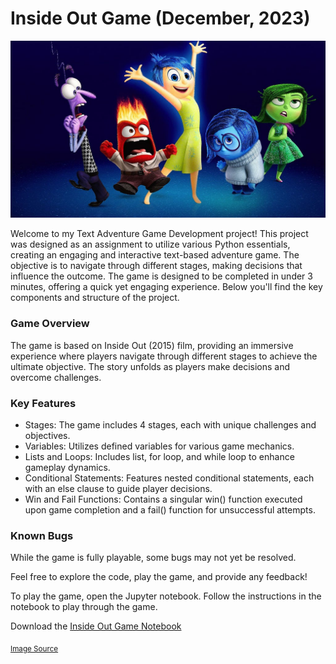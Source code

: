 # Inside Out Game (December, 2023)
![Logo](1_38EMlEz6hDHnJUXGl4DGbQ.jpg)

Welcome to my Text Adventure Game Development project! This project was designed as an assignment to utilize various Python essentials, creating an engaging and interactive text-based adventure game. The objective is to navigate through different stages, making decisions that influence the outcome. The game is designed to be completed in under 3 minutes, offering a quick yet engaging experience. Below you'll find the key components and structure of the project.

### Game Overview
The game is based on Inside Out (2015) film, providing an immersive experience where players navigate through different stages to achieve the ultimate objective. The story unfolds as players make decisions and overcome challenges.

### Key Features
- Stages: The game includes 4 stages, each with unique challenges and objectives.
- Variables: Utilizes defined variables for various game mechanics.
- Lists and Loops: Includes list, for loop, and while loop to enhance gameplay dynamics.
- Conditional Statements: Features nested conditional statements, each with an else clause to guide player decisions.
- Win and Fail Functions: Contains a singular win() function executed upon game completion and a fail() function for unsuccessful attempts.

### Known Bugs
While the game is fully playable, some bugs may not yet be resolved.

Feel free to explore the code, play the game, and provide any feedback!

To play the game, open the Jupyter notebook. Follow the instructions in the notebook to play through the game.

Download the [Inside Out Game Notebook](https://github.com/kbatin/kbworks.github.io/blob/main/insideoutgame.ipynb)


<sub>[Image Source](https://electricliterature.com/pixars-inside-out-and-the-literature-of-interiority/)</sub>
